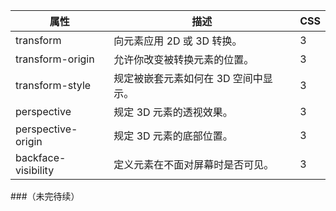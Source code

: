 

属性                 |	描述	                          |CSS
--------------------|----------------------------------|--------------------
transform	          | 向元素应用 2D 或 3D 转换。	         |3
transform-origin	  |允许你改变被转换元素的位置。	          |3
transform-style	    |规定被嵌套元素如何在 3D 空间中显示。	   |3
perspective	        |规定 3D 元素的透视效果。	             |3
perspective-origin	|规定 3D 元素的底部位置。	             |3
backface-visibility	|定义元素在不面对屏幕时是否可见。	       |3

###（未完待续）
